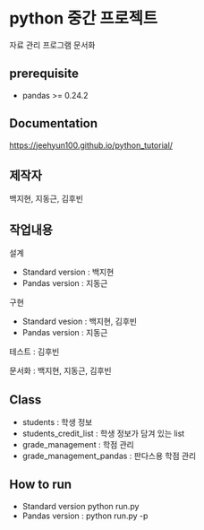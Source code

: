 # python 중간 프로젝트
자료 관리 프로그램 문서화

## prerequisite
* pandas >=  0.24.2

## Documentation
https://jeehyun100.github.io/python_tutorial/

## 제작자
백지현, 지동근, 김후빈

## 작업내용
설계
 * Standard version : 백지현
 * Pandas version : 지동근

구현
 * Standard vesion : 백지현, 김후빈
 * Pandas version : 지동근

테스트 : 김후빈

문서화 : 백지현, 지동근, 김후빈


## Class
* students : 학생 정보
* students_credit_list : 학생 정보가 담겨 있는 list
* grade_management : 학점 관리
* grade_management_pandas : 판다스용 학점 관리

## How to run
* Standard version
    	python run.py
* Pandas version :
    	python run.py -p